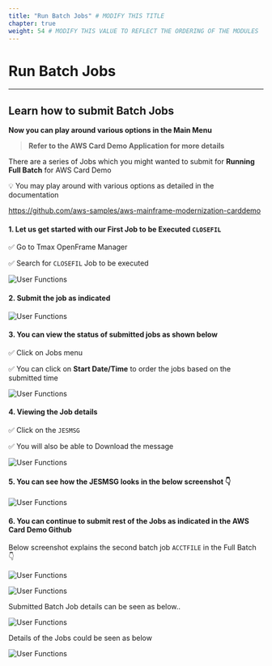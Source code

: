 ```yaml
---
title: "Run Batch Jobs" # MODIFY THIS TITLE
chapter: true
weight: 54 # MODIFY THIS VALUE TO REFLECT THE ORDERING OF THE MODULES
---
```


# Run Batch Jobs

----------

## Learn how to submit Batch Jobs

**Now you can play around various options in the Main Menu**

> **Refer to the AWS Card Demo Application for more details**

There are a series of Jobs which you might wanted to submit for **Running Full Batch** for AWS Card Demo

:bulb: You may play around with various options as detailed in the documentation

https://github.com/aws-samples/aws-mainframe-modernization-carddemo

#### **1.** Let us get started with our First Job to be Executed `CLOSEFIL`

:white_check_mark: Go to Tmax OpenFrame Manager

:white_check_mark: Search for `CLOSEFIL` Job to be executed

![User Functions](/images/run/jcl1.png)

#### **2.** Submit the job as indicated

![User Functions](/images/run/jcl4.png)


#### **3.** You can view the status of submitted jobs as shown below

:white_check_mark: Click on Jobs menu

:white_check_mark: You can click on **Start Date/Time** to order the jobs based on the submitted time

![User Functions](/images/run/jcl3.png)

#### **4.** Viewing the Job details

:white_check_mark: Click on the `JESMSG`

:white_check_mark: You will also be able to Download the message

![User Functions](/images/run/jcl5.png)

#### **5.** You can see how the JESMSG looks in the below screenshot :point_down:

![User Functions](/images/run/jcl6.png)


#### **6.** You can continue to submit rest of the Jobs as indicated in the AWS Card Demo Github

Below screenshot explains the second batch job `ACCTFILE` in the Full Batch :point_down:

![User Functions](/images/run/job1.png)

![User Functions](/images/run/job2.png)

Submitted Batch Job details can be seen as below..

![User Functions](/images/run/job3.png)

Details of the Jobs could be seen as below

![User Functions](/images/run/job4.png)


 